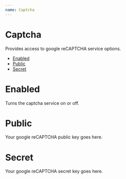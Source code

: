 ```yaml
---
name: Captcha
---
```


# Captcha

Provides access to google reCAPTCHA service options.

- [Enabled](#enabled)
- [Public](#public)
- [Secret](#secret)

# Enabled

Turns the captcha service on or off.

# Public

Your google reCAPTCHA public key goes here.

# Secret

Your google reCAPTCHA secret key goes here.